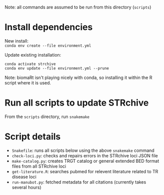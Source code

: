 Note: all commands are assumed to be run from this directory (`scripts`)

# Install dependencies

New install:  
`conda env create --file environment.yml`

Update existing installation:  
```
conda activate strchive
conda env update --file environment.yml --prune
```

Note: biomaRt isn't playing nicely with conda, so installing it within the R script where it is used.

# Run all scripts to update STRchive

From the `scripts` directory, run `snakemake`

# Script details

- `Snakefile`: runs all scripts below using the above `snakemake` command
- `check-loci.py`: checks and repairs errors in the STRchive loci JSON file
- `make-catalog.py`: creates TRGT catalog or general extended BED format files from all STRchive loci
- `get-literature.R`: searches pubmed for relevent literature related to TR disease loci
- `run-manubot.py`: fetched metadata for all citations (currently takes several hours)